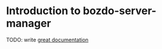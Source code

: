 # Introduction to bozdo-server-manager

TODO: write [great documentation](http://jacobian.org/writing/what-to-write/)
